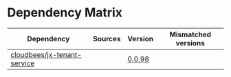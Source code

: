 # Dependency Matrix

Dependency | Sources | Version | Mismatched versions
---------- | ------- | ------- | -------------------
[cloudbees/jx-tenant-service](https://github.com/cloudbees/jx-tenant-service) |  | [0.0.98](https://github.com/cloudbees/jx-tenant-service/releases/tag/v0.0.98) | 
